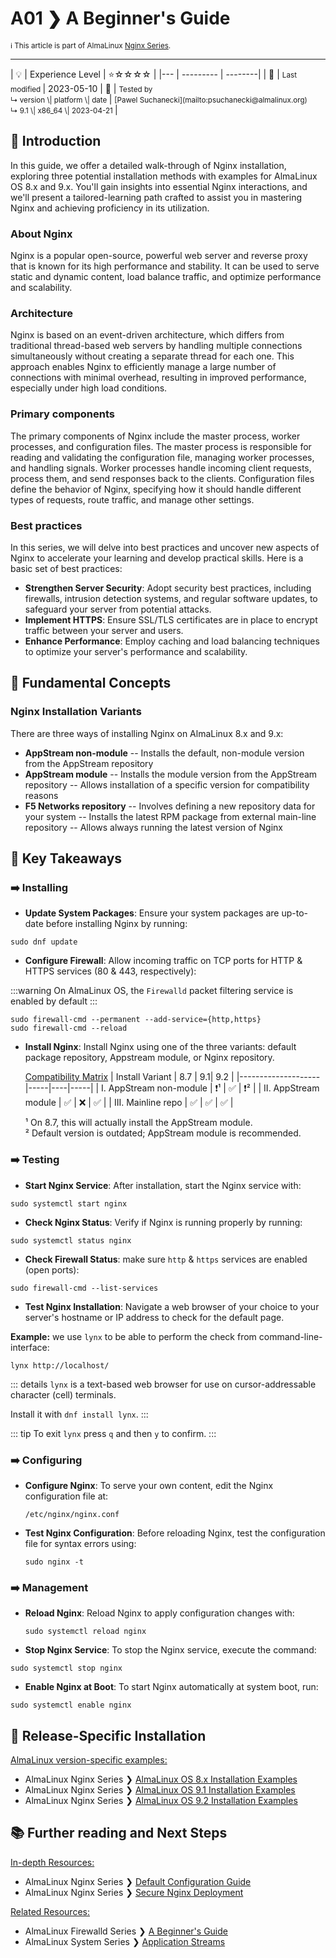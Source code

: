 # A01 ❯ A Beginner's Guide

<small>ℹ️ This article is part of AlmaLinux [Nginx Series](/series/).</small>

<hr>
| 💡 | Experience Level  | ⭐☆☆☆☆ |
|--- | --------- | --------|
| 📆 | <small>Last modified </small>| 2023-05-10
| 🔧 | <small>Tested by <br> ↳ version \| platform \| date </small>| <small>[Pawel Suchanecki](mailto:psuchanecki@almalinux.org) <br>  ↳ 9.1 \| x86_64 \| 2023-04-21 </small>| 
<br>

## 🌟 Introduction

In this guide, we offer a detailed walk-through of Nginx installation, exploring three potential installation methods with examples for AlmaLinux OS 8.x and 9.x. You'll gain insights into essential Nginx interactions, and we'll present a tailored-learning path crafted to assist you in mastering Nginx and achieving proficiency in its utilization.

### About Nginx

Nginx is a popular open-source, powerful web server and reverse proxy that is known for its high performance and stability. It can be used to serve static and dynamic content, load balance traffic, and optimize performance and scalability.

### Architecture

Nginx is based on an event-driven architecture, which differs from traditional thread-based web servers by handling multiple connections simultaneously without creating a separate thread for each one. This approach enables Nginx to efficiently manage a large number of connections with minimal overhead, resulting in improved performance, especially under high load conditions.

### Primary components

The primary components of Nginx include the master process, worker processes, and configuration files. The master process is responsible for reading and validating the configuration file, managing worker processes, and handling signals. Worker processes handle incoming client requests, process them, and send responses back to the clients. Configuration files define the behavior of Nginx, specifying how it should handle different types of requests, route traffic, and manage other settings.

### Best practices

In this series, we will delve into best practices and uncover new aspects of Nginx to accelerate your learning and develop practical skills. Here is a basic set of best practices:

- **Strengthen Server Security**: Adopt security best practices, including firewalls, intrusion detection systems, and regular software updates, to safeguard your server from potential attacks.
- **Implement HTTPS**: Ensure SSL/TLS certificates are in place to encrypt traffic between your server and users.
- **Enhance Performance**: Employ caching and load balancing techniques to optimize your server's performance and scalability.

## 🧠 Fundamental Concepts

### Nginx Installation Variants

There are three ways of installing Nginx on AlmaLinux 8.x and 9.x:

- **AppStream non-module**
  -- Installs the default, non-module version from the AppStream repository
- **AppStream module**
  -- Installs the module version from the AppStream repository
  -- Allows installation of a specific version for compatibility reasons
- **F5 Networks repository**
  -- Involves defining a new repository data for your system
  -- Installs the latest RPM package from external main-line repository
  -- Allows always running the latest version of Nginx

## 📝 Key Takeaways

### ➡️ Installing

- **Update System Packages**: Ensure your system packages are up-to-date before installing Nginx by running:

```
sudo dnf update
```

- **Configure Firewall**: Allow incoming traffic on TCP ports for HTTP & HTTPS services (80 & 443, respectively):

:::warning
On AlmaLinux OS, the `Firewalld` packet filtering service is enabled by default
:::

```
sudo firewall-cmd --permanent --add-service={http,https}
sudo firewall-cmd --reload
```

- **Install Nginx**: Install Nginx using one of the three variants: default package repository, Appstream module, or Nginx repository.

  <u>Compatibility Matrix</u>
  | Install Variant | 8.7 | 9.1| 9.2 |
  |--------------------|-----|----|-----|
  | I. AppStream non-module | ❗¹ | ✅ | ❗² |
  | II. AppStream module | ✅ | ❌ | ✅ |
  | III. Mainline repo | ✅ | ✅ | ✅ |

  ¹ On 8.7, this will actually install the AppStream module.
  <br>
  ² Default version is outdated; AppStream module is recommended.

### ➡️ Testing

- **Start Nginx Service**: After installation, start the Nginx service with:

```
sudo systemctl start nginx
```

- **Check Nginx Status**: Verify if Nginx is running properly by running:

```
sudo systemctl status nginx
```

- **Check Firewall Status**: make sure `http` & `https` services are enabled (open ports):

```
sudo firewall-cmd --list-services
```

- **Test Nginx Installation**: Navigate a web browser of your choice to your server's hostname or IP address to check for the default page.

**Example:** we use `lynx` to be able to perform the check from command-line-interface:

```
lynx http://localhost/
```

::: details
`lynx` is a text-based web browser for use on cursor-addressable character (cell) terminals.

Install it with `dnf install lynx`.
:::

::: tip
To exit `lynx` press `q` and then `y` to confirm.
:::

### ➡️ Configuring

- **Configure Nginx**: To serve your own content, edit the Nginx configuration file at:
  ```
  /etc/nginx/nginx.conf
  ```
- **Test Nginx Configuration**: Before reloading Nginx, test the configuration file for syntax errors using:
  ```
  sudo nginx -t
  ```

### ➡️ Management

- **Reload Nginx**: Reload Nginx to apply configuration changes with:
  ```
  sudo systemctl reload nginx
  ```
- **Stop Nginx Service**: To stop the Nginx service, execute the command:

```
sudo systemctl stop nginx
```

- **Enable Nginx at Boot**: To start Nginx automatically at system boot, run:

```
sudo systemctl enable nginx
```

## 📖 Release-Specific Installation

<u>AlmaLinux version-specific examples:</u>

- AlmaLinux Nginx Series ❯ [AlmaLinux OS 8.x Installation Examples](NginxSeriesA02R8.md)
- AlmaLinux Nginx Series ❯ [AlmaLinux OS 9.1 Installation Examples](NginxSeriesA02R91.md)
- AlmaLinux Nginx Series ❯ [AlmaLinux OS 9.2 Installation Examples](NginxSeriesA02R92.md)

## 📚 Further reading and Next Steps

<u>In-depth Resources:</u>

- AlmaLinux Nginx Series ❯ [Default Configuration Guide](NginxSeriesA03.md)
- AlmaLinux Nginx Series ❯ [Secure Nginx Deployment](NginxSeriesA04P1.md)

<u>Related Resources:</u>

- AlmaLinux Firewalld Series ❯ [A Beginner's Guide](../system/SystemSeriesA02.md)
- AlmaLinux System Series ❯ [Application Streams](../system/SystemSeriesA01.md)
